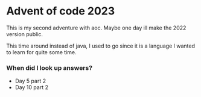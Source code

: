 # Advent of code 2023

This is my second adventure with aoc. Maybe one day ill make the 2022
version public.

This time around instead of java, I used to go since it is a language
I wanted to learn for quite some time.

### When did I look up answers?

- Day 5 part 2
- Day 10 part 2
